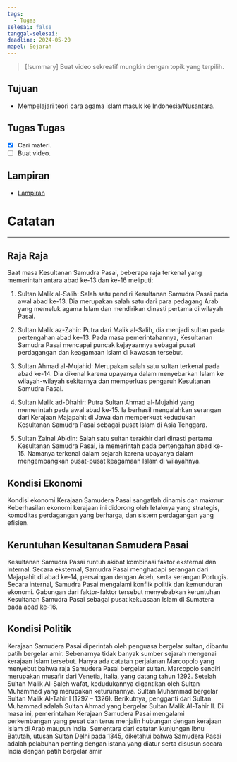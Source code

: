 ```yaml
---
tags:
  - Tugas
selesai: false
tanggal-selesai: 
deadline: 2024-05-20
mapel: Sejarah
---
```

> [!summary]
> Buat video sekreatif mungkin dengan topik yang terpilih.
## Tujuan
- Mempelajari teori cara agama islam masuk ke Indonesia/Nusantara.
## Tugas Tugas
- [x] Cari materi.
- [ ] Buat video.
## Lampiran
- [Lampiran](https://google.com)
# Catatan
---
## Raja Raja
Saat masa Kesultanan Samudra Pasai, beberapa raja terkenal yang memerintah antara abad ke-13 dan ke-16 meliputi:

1. Sultan Malik al-Salih: Salah satu pendiri Kesultanan Samudra Pasai pada awal abad ke-13. Dia merupakan salah satu dari para pedagang Arab yang memeluk agama Islam dan mendirikan dinasti pertama di wilayah Pasai.

2. Sultan Malik az-Zahir: Putra dari Malik al-Salih, dia menjadi sultan pada pertengahan abad ke-13. Pada masa pemerintahannya, Kesultanan Samudra Pasai mencapai puncak kejayaannya sebagai pusat perdagangan dan keagamaan Islam di kawasan tersebut.
3. Sultan Ahmad al-Mujahid: Merupakan salah satu sultan terkenal pada abad ke-14. Dia dikenal karena upayanya dalam menyebarkan Islam ke wilayah-wilayah sekitarnya dan memperluas pengaruh Kesultanan Samudra Pasai.

4. Sultan Malik ad-Dhahir: Putra Sultan Ahmad al-Mujahid yang memerintah pada awal abad ke-15. Ia berhasil mengalahkan serangan dari Kerajaan Majapahit di Jawa dan memperkuat kedudukan Kesultanan Samudra Pasai sebagai pusat Islam di Asia Tenggara.

5. Sultan Zainal Abidin: Salah satu sultan terakhir dari dinasti pertama Kesultanan Samudra Pasai, ia memerintah pada pertengahan abad ke-15. Namanya terkenal dalam sejarah karena upayanya dalam mengembangkan pusat-pusat keagamaan Islam di wilayahnya.

## Kondisi Ekonomi
Kondisi ekonomi Kerajaan Samudera Pasai sangatlah dinamis dan makmur. Keberhasilan ekonomi kerajaan ini didorong oleh letaknya yang strategis, komoditas perdagangan yang berharga, dan sistem perdagangan yang efisien.

## Keruntuhan Kesultanan Samudera Pasai
Kesultanan Samudra Pasai runtuh akibat kombinasi faktor eksternal dan internal. Secara eksternal, Samudra Pasai menghadapi serangan dari Majapahit di abad ke-14, persaingan dengan Aceh, serta serangan Portugis. Secara internal, Samudra Pasai mengalami konflik politik dan kemunduran ekonomi. Gabungan dari faktor-faktor tersebut menyebabkan keruntuhan Kesultanan Samudra Pasai sebagai pusat kekuasaan Islam di Sumatera pada abad ke-16.

## Kondisi Politik
Kerajaan Samudera Pasai diperintah oleh penguasa bergelar sultan, dibantu patih bergelar amir. Sebenarnya tidak banyak sumber sejarah mengenai kerajaan Islam tersebut. Hanya ada catatan perjalanan Marcopolo yang menyebut bahwa raja Samudera Pasai bergelar sultan. Marcopolo sendiri merupakan musafir dari Venetia, Italia, yang datang tahun 1292. Setelah Sultan Malik Al-Saleh wafat, kedudukannya digantikan oleh Sultan Muhammad yang merupakan keturunannya. Sultan Muhammad bergelar Sultan Malik Al-Tahir I (1297 – 1326). Berikutnya, pengganti dari Sultan Muhammad adalah Sultan Ahmad yang bergelar Sultan Malik Al-Tahir II. Di masa ini, pemerintahan Kerajaan Samudera Pasai mengalami perkembangan yang pesat dan terus menjalin hubungan dengan kerajaan Islam di Arab maupun India. Sementara dari catatan kunjungan Ibnu Batutah, utusan Sultan Delhi pada 1345, diketahui bahwa Samudera Pasai adalah pelabuhan penting dengan istana yang diatur serta disusun secara India dengan patih bergelar amir